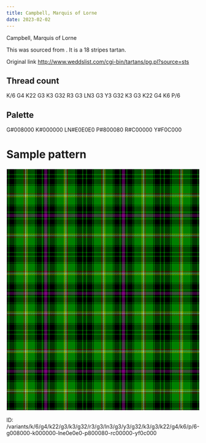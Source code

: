 ```yaml
---
title: Campbell, Marquis of Lorne
date: 2023-02-02
---
```

Campbell, Marquis of Lorne

This was sourced from <no value>.  It is a 18 stripes tartan.

Original link http://www.weddslist.com/cgi-bin/tartans/pg.pl?source=sts

## Thread count
K/6 G4 K22 G3 K3 G32 R3 G3 LN3 G3 Y3 G32 K3 G3 K22 G4 K6 P/6

## Palette
G#008000 K#000000 LN#E0E0E0 P#800080 R#C00000 Y#F0C000

# Sample pattern

![Tartan detail](tartan.png "K/6 G4 K22 G3 K3 G32 R3 G3 LN3 G3 Y3 G32 K3 G3 K22 G4 K6 P/6 tartan")

ID: /variants/k/6/g4/k22/g3/k3/g32/r3/g3/ln3/g3/y3/g32/k3/g3/k22/g4/k6/p/6-g008000-k000000-lne0e0e0-p800080-rc00000-yf0c000